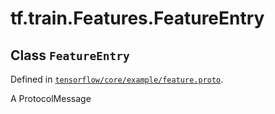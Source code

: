 <div itemscope itemtype="http://developers.google.com/ReferenceObject">
<meta itemprop="name" content="tf.train.Features.FeatureEntry" />
<meta itemprop="path" content="Stable" />
</div>

# tf.train.Features.FeatureEntry

## Class `FeatureEntry`





Defined in [`tensorflow/core/example/feature.proto`](https://www.tensorflow.org/code/tensorflow/core/example/feature.proto).

A ProtocolMessage

